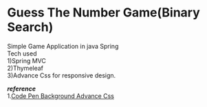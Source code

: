 # Guess The Number Game(Binary Search)<br />
Simple Game Application in java Spring <br />
Tech used<br />
1)Spring MVC <br />
2)Thymeleaf <br />
3)Advance Css for responsive design.<br />

***reference***<br />
1.[Code Pen Background Advance Css](https://codepen.io/saransh/pen/BKJun)
